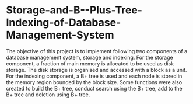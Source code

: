 # Storage-and-B--Plus-Tree-Indexing-of-Database-Management-System
The objective of this project is to implement following two components of a database management system, storage and indexing. For the storage component, a fraction of main memory is allocated to be used as disk storage. The disk storage is organised and accessed with a block as a unit. For the indexing component, a B+ tree is used and each node is stored in the memory region bounded by the block size. Some functions were also created to build the B+ tree, conduct search using the B+ tree, add to the B+ tree and deletion using B+ tree. 
